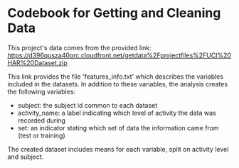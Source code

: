Codebook for Getting and Cleaning Data
======================================

This project's data comes from the provided link:
https://d396qusza40orc.cloudfront.net/getdata%2Fprojectfiles%2FUCI%20HAR%20Dataset.zip

This link provides the file 'features_info.txt' which describes the variables included in the datasets.  In addition to these variables, the analysis creates the following variables:

* subject: the subject id common to each dataset
* activity_name: a label indicating which level of activity the data was recorded during
* set: an indicator stating which set of data the information came from (test or training)

The created dataset includes means for each variable, split on activity level and subject.